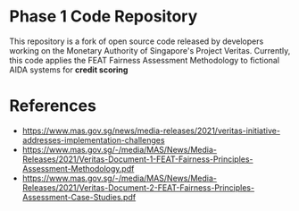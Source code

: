 # Phase 1 Code Repository


This repository is a fork of open source code released by developers working on the Monetary Authority of Singapore's Project Veritas. Currently, this code
applies the FEAT Fairness Assessment Methodology to fictional AIDA systems for **credit scoring**

# References 
- https://www.mas.gov.sg/news/media-releases/2021/veritas-initiative-addresses-implementation-challenges
- https://www.mas.gov.sg/-/media/MAS/News/Media-Releases/2021/Veritas-Document-1-FEAT-Fairness-Principles-Assessment-Methodology.pdf
- https://www.mas.gov.sg/-/media/MAS/News/Media-Releases/2021/Veritas-Document-2-FEAT-Fairness-Principles-Assessment-Case-Studies.pdf


